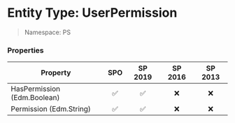 # Entity Type: UserPermission

> Namespace: PS

### Properties

Property | SPO | SP 2019 | SP 2016 | SP 2013
----------|:---:|:-------:|:-------:|:-------:
HasPermission (Edm.Boolean) | ✅ | ✅ | ❌ | ❌
Permission (Edm.String) | ✅ | ✅ | ❌ | ❌